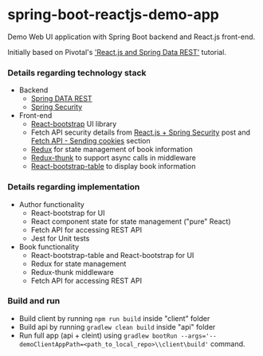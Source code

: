 # spring-boot-reactjs-demo-app
Demo Web UI application with Spring Boot backend and React.js front-end. 

Initially based on Pivotal's ['React.js and Spring Data REST'](https://spring.io/guides/tutorials/react-and-spring-data-rest/) tutorial.

### Details regarding technology stack

 * Backend
   * [Spring DATA REST](https://projects.spring.io/spring-data-rest/)
   * [Spring Security](https://projects.spring.io/spring-security/)
 * Front-end
   * [React-bootstrap](https://github.com/react-bootstrap/react-bootstrap) UI library 
   * Fetch API security details from [React.js + Spring Security](http://juhahinkula.github.io/2016-12-05-reactsecurity/) post and [Fetch API - Sending cookies](https://github.com/github/fetch#sending-cookies) section
   * [Redux](https://redux.js.org/) for state management of book information
   * [Redux-thunk](https://github.com/gaearon/redux-thunk) to support async calls in middleware
   * [React-bootstrap-table](http://allenfang.github.io/react-bootstrap-table/) to display book information
   
### Details regarding implementation

  * Author functionality
    * React-bootstrap for UI
    * React component state for state management ("pure" React)
    * Fetch API for accessing REST API
    * Jest for Unit tests
  * Book functionality
    * React-bootstrap-table and React-bootstrap for UI
    * Redux for state management
    * Redux-thunk middleware
    * Fetch API for accessing REST API

### Build and run

 * Build client by running `npm run build` inside "client" folder 
 * Build api by running `gradlew clean build` inside "api" folder
 * Run full app (api + cleint) using `gradlew bootRun --args='--demoClientAppPath=<path_to_local_repo>\\client\build'` command.



 
